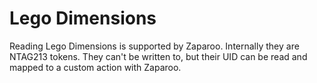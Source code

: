 # Lego Dimensions

Reading Lego Dimensions is supported by Zaparoo. Internally they are NTAG213 tokens. They can't be written to, but their UID can be read and mapped to a custom action with Zaparoo.
